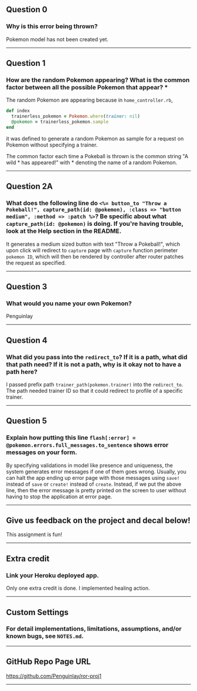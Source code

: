 ## Question 0

### Why is this error being thrown?

Pokemon model has not been created yet.

---

## Question 1

### How are the random Pokemon appearing? What is the common factor between all the possible Pokemon that appear? *

The random Pokemon are appearing because in ` home_controller.rb `,

```ruby
def index
  trainerless_pokemon = Pokemon.where(trainer: nil)
  @pokemon = trainerless_pokemon.sample
end
```

it was defined to generate a random Pokemon as sample for a request on Pokemon without specifying a trainer.

The common factor each time a Pokeball is thrown is the common string "A wild * has appeared!" with * denoting the name of a random Pokemon.

---

## Question 2A

### What does the following line do ` <%= button_to "Throw a Pokeball!", capture_path(id: @pokemon), :class => "button medium", :method => :patch %> `? Be specific about what ` capture_path(id: @pokemon) ` is doing. If you're having trouble, look at the Help section in the README.

It generates a medium sized button with text "Throw a Pokeball!", which upon click will redirect to ` capture ` page with ` capture ` function perimeter ` pokemon ID `, which will then be rendered by controller after router patches the request as specified.

---

## Question 3

### What would you name your own Pokemon?

Penguinlay

---

## Question 4

### What did you pass into the ` redirect_to `? If it is a path, what did that path need? If it is not a path, why is it okay not to have a path here?

I passed prefix path ` trainer_path(pokemon.trainer) ` into the ` redirect_to `. The path needed trainer ID so that it could redirect to profile of a specific trainer.

---

## Question 5

### Explain how putting this line ` flash[:error] = @pokemon.errors.full_messages.to_sentence ` shows error messages on your form.

By specifying validations in model like presence and uniqueness, the system generates error messages if one of them goes wrong. Usually, you can halt the app ending up error page with those messages using ` save! ` instead of ` save ` or ` create! ` instead of ` create `. Instead, if we put the above line, then the error message is pretty printed on the screen to user without having to stop the application at error page.

---

## Give us feedback on the project and decal below!

This assignment is fun!

---

## Extra credit

### Link your Heroku deployed app.

Only one extra credit is done. I implemented healing action.

---

## Custom Settings

### For detail implementations, limitations, assumptions, and/or known bugs, see ` NOTES.md `.

---

## GitHub Repo Page URL

https://github.com/Penguinlay/ror-proj1

---
